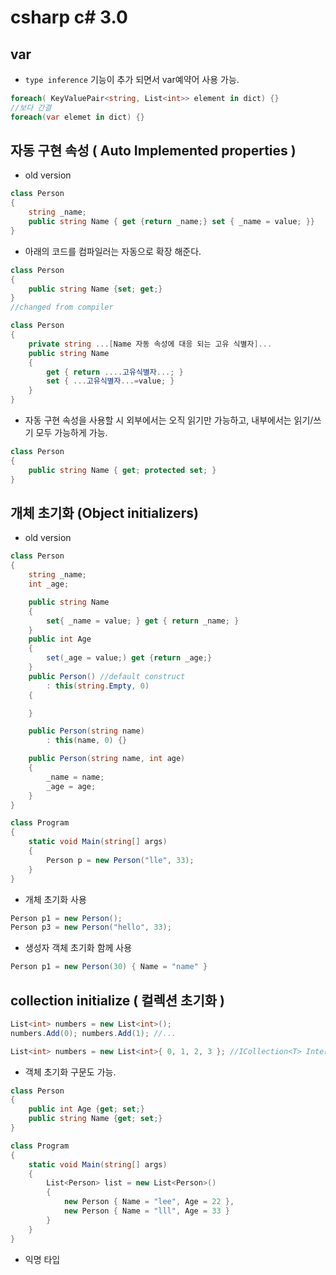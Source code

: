 # csharp c# 3.0

## var 

- `type inference` 기능이 추가 되면서 var예약어 사용 가능. 

```csharp
foreach( KeyValuePair<string, List<int>> element in dict) {}
//보다 간결 
foreach(var elemet in dict) {}
```

## 자동 구현 속성 ( Auto Implemented properties )

- old version

```csharp
class Person
{
    string _name;
    public string Name { get {return _name;} set { _name = value; }}
}
```

- 아래의 코드를 컴파일러는 자동으로 확장 해준다. 

```csharp
class Person
{
    public string Name {set; get;}
}
//changed from compiler 

class Person
{
    private string ...[Name 자동 속성에 대응 되는 고유 식별자]...
    public string Name
    {
        get { return ....고유식별자...; }
        set { ...고유식별자...=value; }
    }
}
```

- 자동 구현 속성을 사용할 시 외부에서는 오직 읽기만 가능하고, 내부에서는 읽기/쓰기 모두 가능하게 가능.

```csharp
class Person
{
    public string Name { get; protected set; }
}
```

## 개체 초기화 (Object initializers)

- old version 

```csharp
class Person
{
    string _name;
    int _age;

    public string Name
    {
        set{ _name = value; } get { return _name; }
    }
    public int Age
    {
        set(_age = value;) get {return _age;}
    }
    public Person() //default construct
        : this(string.Empty, 0)
    {

    }

    public Person(string name)
        : this(name, 0) {} 

    public Person(string name, int age)
    {
        _name = name;
        _age = age;
    }
}

class Program
{
    static void Main(string[] args)
    {
        Person p = new Person("lle", 33);
    }
}
```

- 개체 초기화 사용

```csharp
Person p1 = new Person();
Person p3 = new Person("hello", 33);
```

- 생성자 객체 초기화 함께 사용

```csharp
Person p1 = new Person(30) { Name = "name" }
```

## collection initialize ( 컬렉션 초기화 )

```csharp
List<int> numbers = new List<int>();
numbers.Add(0); numbers.Add(1); //...
```

```csharp
List<int> numbers = new List<int>{ 0, 1, 2, 3 }; //ICollection<T> Interface 
```

- 객체 초기화 구문도 가능. 

```csharp
class Person
{
    public int Age {get; set;}
    public string Name {get; set;}
}

class Program
{
    static void Main(string[] args)
    {
        List<Person> list = new List<Person>()
        {
            new Person { Name = "lee", Age = 22 },
            new Person { Name = "lll", Age = 33 }
        }   
    }
}
```

- 익명 타입

